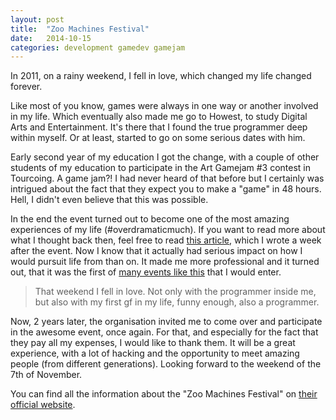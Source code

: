 ```yaml
---
layout: post
title:  "Zoo Machines Festival"
date:   2014-10-15
categories: development gamedev gamejam
---
```


In 2011, on a rainy weekend, I fell in love, which changed my life changed forever.

Like most of you know, games were always in one way or another involved in my life. Which eventually also made me go to Howest, to study Digital Arts and Entertainment. It's there that I found the true programmer deep within myself. Or at least, started to go on some serious dates with him.

Early second year of my education I got the change, with a couple of other students of my education to participate in the Art Gamejam #3 contest in Tourcoing. A game jam?! I had never heard of that before but I certainly was intrigued about the fact that they expect you to make a "game" in 48 hours. Hell, I didn't even believe that this was possible.

In the end the event turned out to become one of the most amazing experiences of my life (#overdramaticmuch). If you want to read more about what I thought back then, feel free to read [this article](http://glendc.com/2012/11/19/artgame/), which I wrote a week after the event. Now I know that it actually had serious impact on how I would pursuit life from than on. It made me more professional and it turned out, that it was the first of [many events like this](http://glendc.com/resume/#game-jams-and-hackatons) that I would enter.

> That weekend I fell in love. Not only with the programmer inside me, but also with my first gf in my life, funny enough, also a programmer.

Now, 2 years later, the organisation invited me to come over and participate in the awesome event, once again. For that, and especially for the fact that they pay all my expenses, I would like to thank them. It will be a great experience, with a lot of hacking and the opportunity to meet amazing people (from different generations). Looking forward to the weekend of the 7th of November.

You can find all the information about the "Zoo Machines Festival" on [their official website](http://zoomachines.com/).